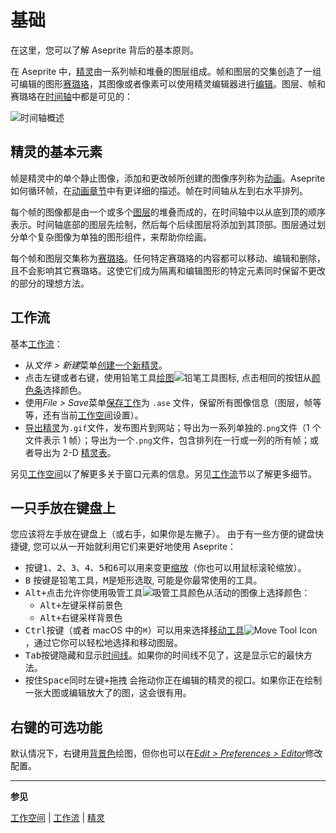 # 基础

在这里，您可以了解 Aseprite 背后的基本原则。

在 Aseprite 中，[精灵](sprite.md)由一系列帧和堆叠的图层组成。帧和图层的交集创造了一组可编辑的图形[赛璐珞](cel.md)，其图像或者像素可以使用精灵编辑器进行[编辑](drawing.md)。图层、帧和赛璐珞在[时间轴](timeline.md)中都是可见的：

![时间轴概述](sprite/sprite-components.png)

## 精灵的基本元素

帧是精灵中的单个静止图像，添加和更改帧所创建的图像序列称为[动画](animation.md)。Aseprite 如何循环帧，在[动画章节](animation.md)中有更详细的描述。帧在时间轴从左到右水平排列。

每个帧的图像都是由一个或多个[图层](layers.md)的堆叠而成的，在时间轴中以从底到顶的顺序表示。时间轴底部的图层先绘制，然后每个后续图层将添加到其顶部。图层通过划分单个复杂图像为单独的图形组件，来帮助你绘画。

每个帧和图层交集称为[赛璐珞](cel.md)。任何特定赛璐珞的内容都可以移动、编辑和删除，且不会影响其它赛璐珞。这使它们成为隔离和编辑图形的特定元素同时保留不更改的部分的理想方法。

## 工作流

基本[工作流](workflow.md)：

- 从*文件 > 新建*菜单[创建一个新精灵](new-sprite.md)。
- 点击<kbd>左键</kbd>或者<kbd>右键</kbd>，使用铅笔工具[绘图](drawing.md)![铅笔工具图标](tools/pencil-tool.png), 点击相同的按钮从[颜色条](color-bar.md)选择颜色。
- 使用*File > Save*菜单[保存工作](save.md)为
  `.ase` 文件，保留所有图像信息（图层，帧等等，还有当前[工作空间](workspace.md)设置）。
- [导出精灵](exporting.md)为`.gif`文件，发布图片到网站；导出为一系列单独的`.png`文件（1 个文件表示 1 帧）；导出为一个`.png`文件，包含排列在一行或一列的所有帧；或者导出为 2-D [精灵表](sprite-sheet.md)。

另见[工作空间](workspace.md)以了解更多关于窗口元素的信息。另见[工作流](workflow.md)节以了解更多细节。

## 一只手放在键盘上

您应该将左手放在键盘上（或右手，如果你是左撇子）。 由于有一些方便的键盘快捷键, 您可以从一开始就利用它们来更好地使用 Aseprite：

- 按键<kbd>1</kbd>、<kbd>2</kbd>、<kbd>3</kbd>、<kbd>4</kbd>、<kbd>5</kbd>和<kbd>6</kbd>可以用来变更[缩放](zoom.md)（你也可以用鼠标滚轮缩放）。
- <kbd>B</kbd> 按键是铅笔工具，<kbd>M</kbd>是矩形选取, 可能是你最常使用的工具。
- <kbd>Alt+点击</kbd>允许你使用吸管工具![吸管工具颜色](tools/eyedropper-tool.png)从活动的图像上选择颜色：
  - <kbd>Alt+左键</kbd>采样前景色
  - <kbd>Alt+右键</kbd>采样背景色
- <kbd>Ctrl</kbd>按键（或者 macOS 中的<kbd>⌘</kbd>）可以用来选择[移动工具](move-tool.md)![Move Tool Icon](tools/move-tool.png)，通过它你可以轻松地选择和移动图层。
- <kbd>Tab</kbd>按键隐藏和显示[时间线](timeline.md)。如果你的时间线不见了，这是显示它的最快方法。
- 按住<kbd>Space</kbd>同时<kbd>左键+拖拽</kbd> 会拖动你正在编辑的精灵的视口。如果你正在绘制一张大图或编辑放大了的图，这会很有用。

## 右键的可选功能

默认情况下，<kbd>右键</kbd>用[背景色](color-bar.md#background-color)绘图，但你也可以在[_Edit > Preferences > Editor_](right-click.md)修改配置。

---

**参见**

[工作空间](workspace.md) | [工作流](workflow.md) | [精灵](sprite.md)
